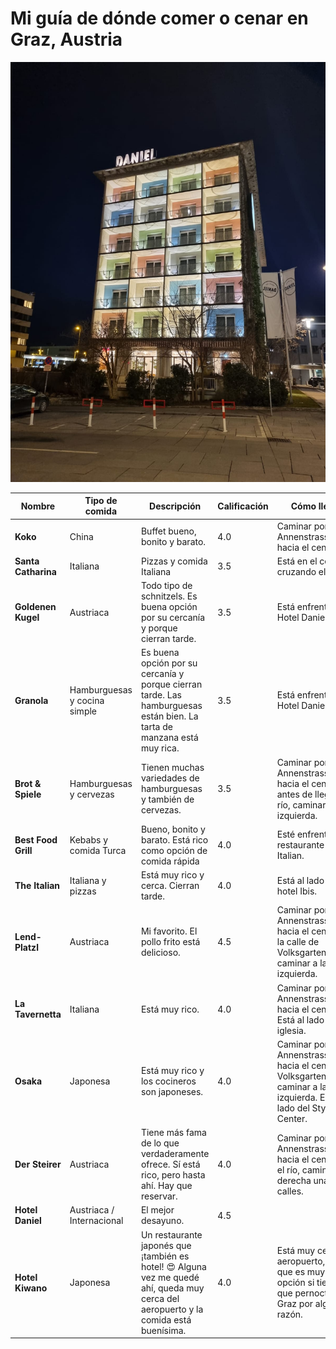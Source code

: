 # Mi guía de dónde comer o cenar en Graz, Austria
![](hoteldaniel.jpg)

| Nombre              | Tipo de comida               | Descripción                                                                                                               | Calificación | Cómo llegar                                                                                                               |
|---------------------|------------------------------|---------------------------------------------------------------------------------------------------------------------------|--------------|---------------------------------------------------------------------------------------------------------------------------|
| **Koko**            | China                        | Buffet bueno, bonito y barato.                                                                                            | 4.0          | Caminar por Annenstrasse hacia el centro.                                                                                 |
| **Santa Catharina** | Italiana                     | Pizzas y comida Italiana                                                                                                  | 3.5          | Está en el centro, cruzando el río.                                                                                       |
| **Goldenen Kugel**  | Austriaca                    | Todo tipo de schnitzels.  Es buena opción por su cercanía y porque cierran tarde.                                         | 3.5          | Está enfrente del Hotel Daniel.                                                                                           |
| **Granola**         | Hamburguesas y cocina simple | Es buena opción por su cercanía y porque cierran tarde.  Las hamburguesas están bien.  La tarta de manzana está muy rica. | 3.5          | Está enfrente del Hotel Daniel.                                                                                           |
| **Brot & Spiele**   | Hamburguesas y cervezas      | Tienen muchas variedades de hamburguesas y también de cervezas.                                                           | 3.5          | Caminar por Annenstrasse hacia el centro y antes de llegar al río, caminar a la izquierda.                                |
| **Best Food Grill** | Kebabs y comida Turca        | Bueno, bonito y barato.  Está rico como opción de comida rápida                                                           | 4.0          | Esté enfrente del restaurante The Italian.                                                                                |
| **The Italian**     | Italiana y pizzas            | Está muy rico y cerca.  Cierran tarde.                                                                                    | 4.0          | Está al lado del hotel Ibis.                                                                                              |
| **Lend-Platzl**     | Austriaca                    | Mi favorito.  El pollo frito está delicioso.                                                                              | 4.5          | Caminar por Annenstrasse hacia el centro.  En la calle de Volksgartenstrasse caminar a la izquierda.                      |
| **La Tavernetta**   | Italiana                     | Está muy rico.                                                                                                            | 4.0          | Caminar por Annenstrasse hacia el centro.  Está al lado de una iglesia.                                                   |
| **Osaka**           | Japonesa                     | Está muy rico y los cocineros son japoneses.                                                                              | 4.0          | Caminar por Annenstrasse hacia el centro.  En Volksgartenstrasse caminar a la izquierda.  Está al lado del Styria Center. |
| **Der Steirer**     | Austriaca                    | Tiene más fama de lo que verdaderamente ofrece.  Sí está rico, pero hasta ahí.  Hay que reservar.                         | 4.0          | Caminar por Annenstrasse hacia el centro.  En el río, caminar a la derecha una o dos calles.                              |
| **Hotel Daniel**    | Austriaca / Internacional    | El mejor desayuno.                                                                                                        | 4.5          |                                                                                                                           |
| **Hotel Kiwano** | Japonesa | Un restaurante japonés que ¡también es hotel! :heart_eyes: Alguna vez me quedé ahí, queda muy cerca del aeropuerto y la comida está buenísima. | 4.0 | Está muy cerca del aeropuerto, por lo que es muy buena opción si tienes que pernoctar en Graz por alguna razón.